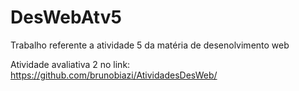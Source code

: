 # DesWebAtv5

Trabalho referente a atividade 5 da matéria de desenolvimento web


Atividade avaliativa 2 no link: https://github.com/brunobiazi/AtividadesDesWeb/
